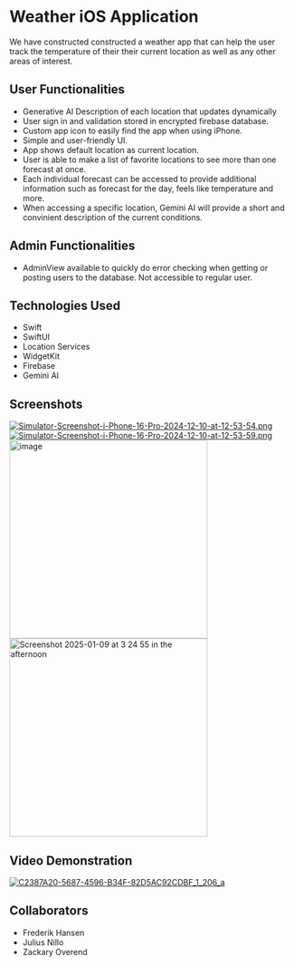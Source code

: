 # Weather iOS Application

We have constructed constructed a weather app that can help the user track the temperature of their their current location as well as any other areas of interest.

## User Functionalities

- Generative AI Description of each location that updates dynamically
- User sign in and validation stored in encrypted firebase database.
- Custom app icon to easily find the app when using iPhone.
- Simple and user-friendly UI.
- App shows default location as current location.
- User is able to make a list of favorite locations to see more than one forecast at once.
- Each individual forecast can be accessed to provide additional information such as forecast for the day, feels like temperature and more.
- When accessing a specific location, Gemini AI will provide a short and convinient description of the current conditions.

## Admin Functionalities

- AdminView available to quickly do error checking when getting or posting users to the database. Not accessible to regular user.

## Technologies Used

- Swift
- SwiftUI
- Location Services
- WidgetKit
- Firebase
- Gemini AI


## Screenshots
[![Simulator-Screenshot-i-Phone-16-Pro-2024-12-10-at-12-53-54.png](https://i.postimg.cc/HsJhbkpX/Simulator-Screenshot-i-Phone-16-Pro-2024-12-10-at-12-53-54.png)](https://postimg.cc/zVr7r5HG)
[![Simulator-Screenshot-i-Phone-16-Pro-2024-12-10-at-12-53-59.png](https://i.postimg.cc/02LHn1Q3/Simulator-Screenshot-i-Phone-16-Pro-2024-12-10-at-12-53-59.png)](https://postimg.cc/fJfKWFYj)
<img width="350" alt="image" src="https://github.com/user-attachments/assets/6e6ce91e-d716-4618-80b4-0ad1357c617f" />
<img width="350" alt="Screenshot 2025-01-09 at 3 24 55 in the afternoon" src="https://github.com/user-attachments/assets/f0eb0b67-1e63-4628-b4ed-66fdfbd62508" />

## Video Demonstration
[![C2387A20-5687-4596-B34F-82D5AC92CDBF_1_206_a](https://github.com/user-attachments/assets/ec4ee5fd-48eb-43f4-af1d-43dba51c2efb)
](https://github.com/user-attachments/assets/c779ef85-2890-4ba6-972d-8be804eeaf1f
)
## Collaborators

- Frederik Hansen
- Julius Nillo
- Zackary Overend
